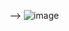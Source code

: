 
-->
![image](https://github.com/MDCummings86/MDCummings86/assets/126340452/78d3356c-5bf9-4e52-80d1-5fa258fbf7ae)





